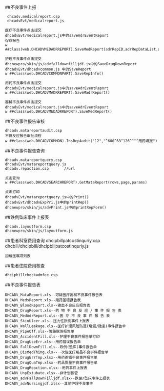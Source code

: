 ##不良事件上报

	 dhcadv.medicalreport.csp
	 dhcadvEvt/medicalreport.js 

	医疗不良事件点击提交
	dhcadvEvt/medicalreport.js中的saveAdrEventReport
	保存报告
	w ##class(web.DHCADVMEDADRREPORT).SaveMedReport(adrRepID,adrRepDataList,adrRepAuditList,flag)

	护理不良事件点击提交
	dhcnewpro/skin/js/advfalldownfilljdf.js中的SaveDrugDownReport
	dhcadvEvt/dhcadvcommon.js 中的SaveReport
	w ##class(web.DHCADVCOMMONPART).SaveRepInfo()

	用药不良事件点击提交
	dhcadvEvt/medicalreport.js中的saveAdrEventReport
	w ##class(web.DHCADVMADRREPORT).SaveMadrReport()

	器械不良事件点击提交
	dhcadvEvt/medicalreport.js中的saveAdrEventReport
	w ##class(web.DHCADVMEDADRREPORT).SaveMedReport()

##不良事件报告审核

	dhcadv.matareportaudit.csp
	不良反应报告审批流程
	w ##class(web.DHCADVCOMMON).InsRepAudit("12","^600^63^126^^^^用药填报")


##不良事件报告查询

	dhcadv.matareportquery.csp
	dhcadvEvt/matareportquery.js
	dhcadv.repaction.csp       //url

	点击查询
	w ##class(web.DHCADVSEARCHREPORT).GetMataReport(rows,page,params)

	点击打印
	dhcadvEvt/matareportquery.js中的Print()
	dhcadvEvt/dhcadvExpPri.js中的printRep()
	dhcnewpro/skin/js/advPrint.js中的printRepForm()




##跌倒坠床事件上报表

	dhcadv.layoutform.csp
	dhcnewpro/skin/js/layoutform.js


##患者科室费用查询
	dhcipbillpatcostinquriy.csp
	dhcbill/dhcipbill/dhcipbillpatcostinquriy.js

	加载医嘱项列表
	


##患者住院费用核查

	dhcipbillcheckadmfee.csp





##不良事件报告表

	DHCADV_MataReport.xls--可疑医疗器械不良事件报告表
	DHCADV_MedsReport.xls--用药差错报告表
	DHCADV_BloodReport.xls--输血不良反应报告表
	DHCADV_DrugReport.xls--药 物 不 良 反 应 / 事 件 报 告 表
	DHCADV_MedAdrReport.xls--医 疗 不 良 事 件 报 告 表
	DHCADV_SkinUlcer.xls--压力性损伤事件上报表 
	DHCADV_WallLeakage.xls--医疗护理风险防范(堵漏/隐患)事件报告单
	DHCADV_PipeOff.xls--管路脱落报告单
	DHCADV_AccidentFill.xls--护理不良事件报告单打印
	DHCADV_DrugUseErr.xls--用药错误报告单
	DHCADV_FallDownFill.xls--跌倒(坠床)事件报告单
	DHCADV_DisMedThing.xls--一次性医疗用品不良事件报告单
	DHCADV_DrugErrTmp.xlsx--用药差错不良事件报告单
	DHCADV_DrugQuaTmp.xlsx--药品质量不良事件报告单
	DHCADV_DrugReaction.xlsx--用药事件上报表
	DHCADV_UnpExtubate.xlsx--非计划拔管
	DHCADV_advFallDownFilljdf.xlsx--跌倒/坠床事件上报表
	DHCADV_advNursingjdf.xlsx--其他护理不良事件